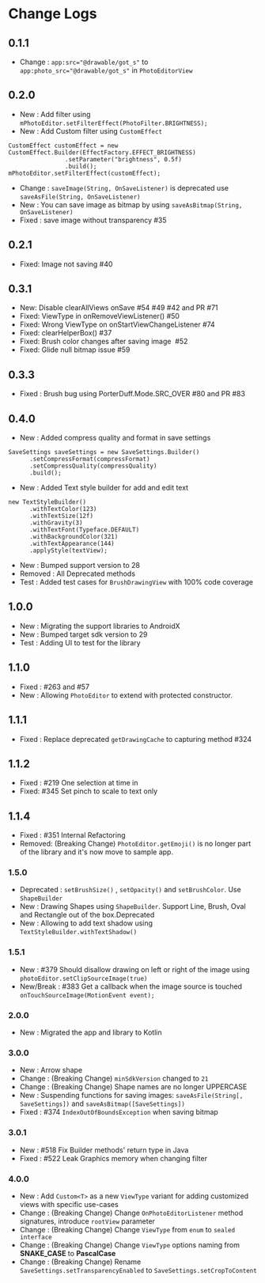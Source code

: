 # Change Logs

## 0.1.1
- Change : `app:src="@drawable/got_s"` to `app:photo_src="@drawable/got_s"` in `PhotoEditorView`

## 0.2.0
- New : Add filter using `mPhotoEditor.setFilterEffect(PhotoFilter.BRIGHTNESS);`
- New : Add Custom filter using `CustomEffect`

```
CustomEffect customEffect = new CustomEffect.Builder(EffectFactory.EFFECT_BRIGHTNESS)
                .setParameter("brightness", 0.5f)
                .build();
mPhotoEditor.setFilterEffect(customEffect);
```
- Change : `saveImage(String, OnSaveListener)` is deprecated use `saveAsFile(String, OnSaveListener)`
- New : You can save image as bitmap by using `saveAsBitmap(String, OnSaveListener)`
- Fixed : save image without transparency #35

## 0.2.1
- Fixed: Image not saving #40

## 0.3.1
- New: Disable clearAllViews onSave #54 #49 #42 and PR #71
- Fixed: ViewType in onRemoveViewListener() #50
- Fixed: Wrong ViewType on onStartViewChangeListener #74
- Fixed: clearHelperBox() #37
- Fixed: Brush color changes after saving image  #52
- Fixed: Glide null bitmap issue #59

## 0.3.3
- Fixed : Brush bug using PorterDuff.Mode.SRC_OVER #80 and PR #83

## 0.4.0
- New : Added compress quality and format in save settings
```
SaveSettings saveSettings = new SaveSettings.Builder()
      .setCompressFormat(compressFormat)
      .setCompressQuality(compressQuality)
      .build();
```
- New : Added Text style builder for add and edit text
```
new TextStyleBuilder()
      .withTextColor(123)
      .withTextSize(12f)
      .withGravity(3)
      .withTextFont(Typeface.DEFAULT)
      .withBackgroundColor(321)
      .withTextAppearance(144)
      .applyStyle(textView);
```
- New : Bumped support version to 28
- Removed : All Deprecated methods
- Test : Added test cases for `BrushDrawingView` with 100% code coverage

## 1.0.0
- New : Migrating the support libraries to AndroidX
- New : Bumped target sdk version to 29
- Test : Adding UI to test for the library

## 1.1.0
- Fixed : #263 and #57
- New : Allowing `PhotoEditor` to extend with protected constructor.

## 1.1.1
- Fixed : Replace deprecated `getDrawingCache` to capturing method #324

## 1.1.2
- Fixed : #219 One selection at time in
- Fixed: #345 Set pinch to scale to text only

## 1.1.4
- Fixed : #351 Internal Refactoring
- Removed: (Breaking Change) `PhotoEditor.getEmoji()` is no longer part of the library and it's now move to sample app.

### 1.5.0
- Deprecated : `setBrushSize()` , `setOpacity()` and `setBrushColor`. Use `ShapeBuilder`
- New : Drawing Shapes using `ShapeBuilder`. Support Line, Brush, Oval and Rectangle out of the box.Deprecated
- New : Allowing to add text shadow using `TextStyleBuilder.withTextShadow()`

### 1.5.1
- New : #379 Should disallow drawing on left or right of the image using `photoEditor.setClipSourceImage(true)`
- New/Break : #383 Get a callback when the image source is touched `onTouchSourceImage(MotionEvent event);`

### 2.0.0
- New : Migrated the app and library to Kotlin

### 3.0.0
- New : Arrow shape
- Change : (Breaking Change) `minSdkVersion` changed to `21`
- Change : (Breaking Change) Shape names are no longer UPPERCASE
- New : Suspending functions for saving images: `saveAsFile(String[, SaveSettings])` and `saveAsBitmap([SaveSettings])`
- Fixed : #374 `IndexOutOfBoundsException` when saving bitmap

### 3.0.1
- New : #518 Fix Builder methods' return type in Java
- Fixed : #522 Leak Graphics memory when changing filter

### 4.0.0
- New : Add `Custom<T>` as a new `ViewType` variant for adding customized views with specific use-cases
- Change : (Breaking Change) Change `OnPhotoEditorListener` method signatures, introduce `rootView` parameter
- Change : (Breaking Change) Change `ViewType` from `enum` to `sealed interface`
- Change : (Breaking Change) Change `ViewType` options naming from **SNAKE_CASE** to **PascalCase**
- Change : (Breaking Change) Rename `SaveSettings.setTransparencyEnabled` to `SaveSettings.setCropToContent`
